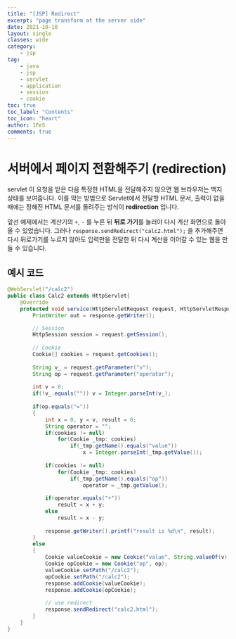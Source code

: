 ```yaml
---
title: "[JSP] Redirect"
excerpt: "page transform at the server side"
date: 2021-10-10
layout: single
classes: wide
category:
    - jsp
tag:
    - java
    - jsp
    - servlet
    - application
    - session
    - cookie
toc: true
toc_label: "Contents"
toc_icon: "heart"
author: 1FeS
comments: true
---
```


# 서버에서 페이지 전환해주기 (redirection)

servlet 이 요청을 받은 다음 특정한 HTML을 전달해주지 않으면 웹 브라우저는 백지 상태를 보여줍니다. 이를 막는 방법으로 Servlet에서 전달할 HTML 문서, 출력이 없을 때에는 정해진 HTML 문서를 돌려주는 방식이 **redirection** 입니다.

앞선 예제에서는 계산기의 `+`, `-` 를 누른 뒤 **뒤로 가기**를 눌러야 다시 계산 화면으로 돌아올 수 있었습니다. 그러나 `response.sendRedirect("calc2.html");` 을 추가해주면 다시 뒤로가기를 누르지 않아도 입력만을 전달한 뒤 다시 계산을 이어갈 수 있는 웹을 만들 수 있습니다.

## 예시 코드

```java
@WebServlet("/calc2")
public class Calc2 extends HttpServlet{
	@Override
	protected void service(HttpServletRequest request, HttpServletResponse response) throws ServletException, IOException {
		PrintWriter out = response.getWriter();

		// Session
		HttpSession session = request.getSession();
		
		// Cookie
		Cookie[] cookies = request.getCookies();
		
		String v_ = request.getParameter("v");
		String op = request.getParameter("operator");
		
		int v = 0;
		if(!v_.equals("")) v = Integer.parseInt(v_);
		
		if(op.equals("="))
		{
			int x = 0, y = v, result = 0;
			String operator = "";
			if(cookies != null)
				for(Cookie _tmp: cookies)
					if(_tmp.getName().equals("value"))
						x = Integer.parseInt(_tmp.getValue());
			
			if(cookies != null)
				for(Cookie _tmp: cookies)
					if(_tmp.getName().equals("op"))
						operator = _tmp.getValue();
			
			if(operator.equals("+"))
				result = x + y;
			else
				result = x - y;
			
			response.getWriter().printf("result is %d\n", result);
		}
		else 
		{
			Cookie valueCookie = new Cookie("value", String.valueOf(v));
			Cookie opCookie = new Cookie("op", op);
			valueCookie.setPath("/calc2");
			opCookie.setPath("/calc2");
			response.addCookie(valueCookie);
			response.addCookie(opCookie);
			
            // use redirect
			response.sendRedirect("calc2.html");
		}
	}
}
```